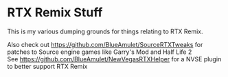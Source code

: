 # RTX Remix Stuff

This is my various dumping grounds for things relating to RTX Remix.

Also check out https://github.com/BlueAmulet/SourceRTXTweaks for patches to Source engine games like Garry's Mod and Half Life 2  
See https://github.com/BlueAmulet/NewVegasRTXHelper for a NVSE plugin to better support RTX Remix
